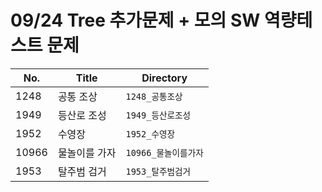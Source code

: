 # 09/24 Tree 추가문제 + 모의 SW 역량테스트 문제

| No.  | Title                           | Directory                         |
| ---- | ------------------------------- | --------------------------------- |
| 1248 | 공통 조상| `1248_공통조상`           |
| 1949 | 등산로 조성   | `1949_등산로조성`           |
| 1952 | 수영장 | `1952_수영장`           |
| 10966 | 물놀이를 가자 | `10966_물놀이를가자`         |
| 1953 | 탈주범 검거 | `1953_탈주범검거` |

